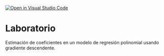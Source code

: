 [![Open in Visual Studio Code](https://classroom.github.com/assets/open-in-vscode-c66648af7eb3fe8bc4f294546bfd86ef473780cde1dea487d3c4ff354943c9ae.svg)](https://classroom.github.com/online_ide?assignment_repo_id=7701042&assignment_repo_type=AssignmentRepo)
# Laboratorio

Estimación de coeficientes en un modelo de regresión polinomial usando gradiente descendente.
